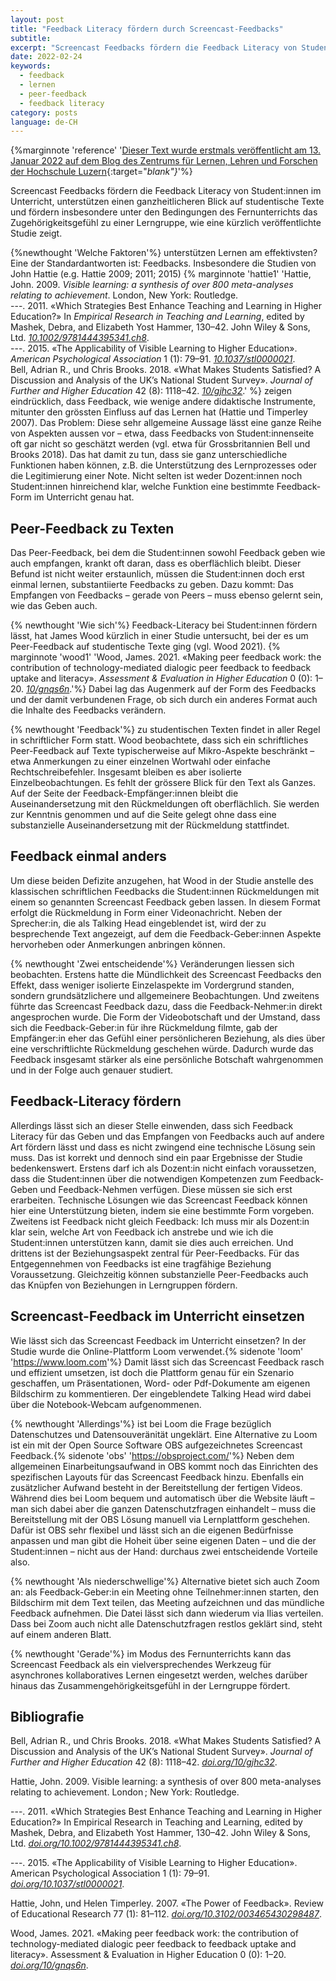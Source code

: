 ```yaml
---
layout: post
title: "Feedback Literacy fördern durch Screencast-Feedbacks"
subtitle:
excerpt: "Screencast Feedbacks fördern die Feedback Literacy von Student:innen im Unterricht, unterstützen einen ganzheitlicheren Blick auf studentische Texte und fördern insbesondere unter den Bedingungen des Fernunterrichts das Zugehörigkeitsgefühl zu einer Lerngruppe, wie eine kürzlich veröffentlichte Studie zeigt."
date: 2022-02-24
keywords:
  - feedback
  - lernen
  - peer-feedback
  - feedback literacy
category: posts
language: de-CH
---
```


{%marginnote 'reference' '[Dieser Text wurde erstmals veröffentlicht am 13. Januar 2022 auf dem Blog des Zentrums für Lernen, Lehren und Forschen der Hochschule Luzern](https://blog.hslu.ch/blog/archives/8066){:target="_blank"}_'%}

Screencast Feedbacks fördern die Feedback Literacy von Student:innen im Unterricht, unterstützen einen ganzheitlicheren Blick auf studentische Texte und fördern insbesondere unter den Bedingungen des Fernunterrichts das Zugehörigkeitsgefühl zu einer Lerngruppe, wie eine kürzlich veröffentlichte Studie zeigt.

{%newthought 'Welche Faktoren'%} unterstützen Lernen am effektivsten? Eine der Standardantworten ist: Feedbacks. Insbesondere die Studien von John Hattie (e.g. Hattie 2009; 2011; 2015)
{% marginnote 'hattie1' 'Hattie, John. 2009. *Visible learning: a synthesis of over 800 meta-analyses relating to achievement*. London, New York: Routledge.
<br>
---. 2011. «Which Strategies Best Enhance Teaching and Learning in Higher Education?» In *Empirical Research in Teaching and Learning*, edited by Mashek, Debra, and Elizabeth Yost Hammer, 130–42. John Wiley & Sons, Ltd. [*10.1002/9781444395341.ch8*](https://doi.org/10.1002/9781444395341.ch8).
<br>
---. 2015. «The Applicability of Visible Learning to Higher Education». *American Psychological Association* 1 (1): 79–91. [*10.1037/stl0000021*](https://doi.org/10.1037/stl0000021).
<br>
Bell, Adrian R., und Chris Brooks. 2018. «What Makes Students Satisfied? A Discussion and Analysis of the UK’s National Student Survey». *Journal of Further and Higher Education* 42 (8): 1118–42. [*10/gjhc32*](https://doi.org/10/gjhc32).' %}
zeigen eindrücklich, dass Feedback, wie wenige andere didaktische Instrumente, mitunter den grössten Einfluss auf das Lernen hat (Hattie und Timperley 2007). Das Problem: Diese sehr allgemeine Aussage lässt eine ganze Reihe von Aspekten aussen vor – etwa, dass Feedbacks von Student:innenseite oft gar nicht so geschätzt werden (vgl. etwa für Grossbritannien Bell und Brooks 2018). Das hat damit zu tun, dass sie ganz unterschiedliche Funktionen haben können, z.B. die Unterstützung des Lernprozesses oder die Legitimierung einer Note. Nicht selten ist weder Dozent:innen noch Student:innen hinreichend klar, welche Funktion eine bestimmte Feedback-Form im Unterricht genau hat.

## Peer-Feedback zu Texten

Das Peer-Feedback, bei dem die Student:innen sowohl Feedback geben wie auch empfangen, krankt oft daran, dass es oberflächlich bleibt. Dieser Befund ist nicht weiter erstaunlich, müssen die Student:innen doch erst einmal lernen, substantiierte Feedbacks zu geben. Dazu kommt: Das Empfangen von Feedbacks – gerade von Peers – muss ebenso gelernt sein, wie das Geben auch.

{% newthought 'Wie sich'%} Feedback-Literacy bei Student:innen fördern lässt, hat James Wood kürzlich in einer Studie untersucht, bei der es um Peer-Feedback auf studentische Texte ging (vgl. Wood 2021).
{% marginnote 'wood1' 'Wood, James. 2021. «Making peer feedback work: the contribution of technology-mediated dialogic peer feedback to feedback uptake and literacy». *Assessment & Evaluation in Higher Education* 0 (0): 1–20. [*10/gnqs6n*](https://doi.org/10/gnqs6n).'%}
 Dabei lag das Augenmerk auf der Form des Feedbacks und der damit verbundenen Frage, ob sich durch ein anderes Format auch die Inhalte des Feedbacks verändern.

{% newthought 'Feedback'%} zu studentischen Texten findet in aller Regel in schriftlicher Form statt. Wood beobachtete, dass sich ein schriftliches Peer-Feedback auf Texte typischerweise auf Mikro-Aspekte beschränkt – etwa Anmerkungen zu einer einzelnen Wortwahl oder einfache Rechtschreibefehler. Insgesamt bleiben es aber isolierte Einzelbeobachtungen. Es fehlt der grössere Blick für den Text als Ganzes. Auf der Seite der Feedback-Empfänger:innen bleibt die Auseinandersetzung mit den Rückmeldungen oft oberflächlich. Sie werden zur Kenntnis genommen und auf die Seite gelegt ohne dass eine substanzielle Auseinandersetzung mit der Rückmeldung stattfindet.

## Feedback einmal anders

Um diese beiden Defizite anzugehen, hat Wood in der Studie anstelle des klassischen schriftlichen Feedbacks die Student:innen Rückmeldungen mit einem so genannten Screencast Feedback geben lassen. In diesem Format erfolgt die Rückmeldung in Form einer Videonachricht. Neben der Sprecher:in, die als Talking Head eingeblendet ist, wird der zu besprechende Text angezeigt, auf dem die Feedback-Geber:innen Aspekte hervorheben oder Anmerkungen anbringen können.

{% newthought 'Zwei entscheidende'%} Veränderungen liessen sich beobachten. Erstens hatte die Mündlichkeit des Screencast Feedbacks den Effekt, dass weniger isolierte Einzelaspekte im Vordergrund standen, sondern grundsätzlichere und allgemeinere Beobachtungen. Und zweitens führte das Screencast Feedback dazu, dass die Feedback-Nehmer:in direkt angesprochen wurde. Die Form der Videobotschaft und der Umstand, dass sich die Feedback-Geber:in für ihre Rückmeldung filmte, gab der Empfänger:in eher das Gefühl einer persönlicheren Beziehung, als dies über eine verschriftlichte Rückmeldung geschehen würde. Dadurch wurde das Feedback insgesamt stärker als eine persönliche Botschaft wahrgenommen und in der Folge auch genauer studiert.

## Feedback-Literacy fördern

Allerdings lässt sich an dieser Stelle einwenden, dass sich Feedback Literacy für das Geben und das Empfangen von Feedbacks auch auf andere Art fördern lässt und dass es nicht zwingend eine technische Lösung sein muss. Das ist korrekt und dennoch sind ein paar Ergebnisse der Studie bedenkenswert. Erstens darf ich als Dozent:in nicht einfach voraussetzen, dass die Student:innen über die notwendigen Kompetenzen zum Feedback-Geben und Feedback-Nehmen verfügen. Diese müssen sie sich erst erarbeiten. Technische Lösungen wie das Screencast Feedback können hier eine Unterstützung bieten, indem sie eine bestimmte Form vorgeben. Zweitens ist Feedback nicht gleich Feedback: Ich muss mir als Dozent:in klar sein, welche Art von Feedback ich anstrebe und wie ich die Student:innen unterstützen kann, damit sie dies auch erreichen. Und drittens ist der Beziehungsaspekt zentral für Peer-Feedbacks. Für das Entgegennehmen von Feedbacks ist eine tragfähige Beziehung Voraussetzung. Gleichzeitig können substanzielle Peer-Feedbacks auch das Knüpfen von Beziehungen in Lerngruppen fördern.

## Screencast-Feedback im Unterricht einsetzen

Wie lässt sich das Screencast Feedback im Unterricht einsetzen? In der Studie wurde die Online-Plattform Loom verwendet.{% sidenote 'loom' '<https://www.loom.com>'%} Damit lässt sich das Screencast Feedback rasch und effizient umsetzen, ist doch die Plattform genau für ein Szenario geschaffen, um Präsentationen, Word- oder Pdf-Dokumente am eigenen Bildschirm zu kommentieren. Der eingeblendete Talking Head wird dabei über die Notebook-Webcam aufgenommenen.

{% newthought 'Allerdings'%} ist bei Loom die Frage bezüglich Datenschutzes und Datensouveränität ungeklärt. Eine Alternative zu Loom ist ein mit der Open Source Software OBS aufgezeichnetes Screencast Feedback.{% sidenote 'obs' '<https://obsproject.com/>'%} Neben dem allgemeinen Einarbeitungsaufwand in OBS kommt noch das Einrichten des spezifischen Layouts für das Screencast Feedback hinzu. Ebenfalls ein zusätzlicher Aufwand besteht in der Bereitstellung der fertigen Videos. Während dies bei Loom bequem und automatisch über die Website läuft – man sich dabei aber die ganzen Datenschutzfragen einhandelt – muss die Bereitstellung mit der OBS Lösung manuell via Lernplattform geschehen. Dafür ist OBS sehr flexibel und lässt sich an die eigenen Bedürfnisse anpassen und man gibt die Hoheit über seine eigenen Daten – und die der Student:innen – nicht aus der Hand: durchaus zwei entscheidende Vorteile also.

{% newthought 'Als niederschwellige'%} Alternative bietet sich auch Zoom an: als Feedback-Geber:in ein Meeting ohne Teilnehmer:innen starten, den Bildschirm mit dem Text teilen, das Meeting aufzeichnen und das mündliche Feedback aufnehmen. Die Datei lässt sich dann wiederum via Ilias verteilen. Dass bei Zoom auch nicht alle Datenschutzfragen restlos geklärt sind, steht auf einem anderen Blatt.

{% newthought 'Gerade'%} im Modus des Fernunterrichts kann das Screencast Feedback als ein vielversprechendes Werkzeug für asynchrones kollaboratives Lernen eingesetzt werden, welches darüber hinaus das Zusammengehörigkeitsgefühl in der Lerngruppe fördert.

## Bibliografie

Bell, Adrian R., und Chris Brooks. 2018. «What Makes Students Satisfied? A Discussion and Analysis of the UK’s National Student Survey». *Journal of Further and Higher Education* 42 (8): 1118–42. [*doi.org/10/gjhc32*](https://doi.org/10/gjhc32).

Hattie, John. 2009. Visible learning: a synthesis of over 800 meta-analyses relating to achievement. London ; New York: Routledge.

---. 2011. «Which Strategies Best Enhance Teaching and Learning in Higher Education?» In Empirical Research in Teaching and Learning, edited by Mashek, Debra, and Elizabeth Yost Hammer, 130–42. John Wiley & Sons, Ltd. [*doi.org/10.1002/9781444395341.ch8*](https://doi.org/10.1002/9781444395341.ch8).

---. 2015. «The Applicability of Visible Learning to Higher Education». American Psychological Association 1 (1): 79–91. [*doi.org/10.1037/stl0000021*](https://doi.org/10.1037/stl0000021).

Hattie, John, und Helen Timperley. 2007. «The Power of Feedback». Review of Educational Research 77 (1): 81–112. [*doi.org/10.3102/003465430298487*](https://doi.org/10.3102/003465430298487).

Wood, James. 2021. «Making peer feedback work: the contribution of technology-mediated dialogic peer feedback to feedback uptake and literacy». Assessment & Evaluation in Higher Education 0 (0): 1–20. [*doi.org/10/gnqs6n*](https://doi.org/10/gnqs6n).
